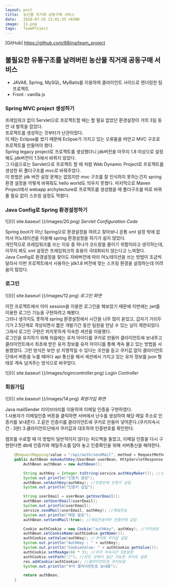```yaml
---
layout: post
title:  농산물 직거래 공동구매 서비스 
date:   2020-07-25 15:01:35 +0300
image:  11.png
tags:   TeamProject
---
```


[GitHub] <https://github.com/88jina/team_project>

## 불필요한 유통구조를 날려버린 농산물 직거래 공동구매 서비스


+ JAVA8, Spring, MySQL, MyBatis를 이용하여 클라이언트 사이드로 렌더링한 팀 프로젝트
+ Front : vanilla js


### Spring MVC project 생성하기    


프레임워크 없이 Servlet으로 프로젝트할 때는 할 필요 없었던 환경설정이 거의 3일 동안 내 발목을 잡았다.  
프로젝트를 생성하는 것부터가 난관이었다.  
이 때는 Eclipse를 썼기 때문에 Eclipse가 가지고 있는 오류들을 떠안고 MVC 구조로 프로젝트를 만들어야 했다.    
Spring legacy project로 프로젝트를 생성했더니 jdk버전을 아무리 1.8 이상으로 설정해도 jdk버전이 1.5에서 바뀌지 않았다.  
그 다음으로는 Servlet으로 프로젝트 할 때 처럼 Web Dynamic Project로 프로젝트를 생성한 뒤 폴더구조를 mvc로 바꿔주었다.  
이 방법은 jdk 버전 설정 문제는 없었지만 mvc 구조를 잘 인식하지 못하는건지 spring 환경 설정을 어떻게 바꿔줘도 hello world도 띄우지 못했다.
마지막으로 Maven Project에서 webapp archytecture로 프로젝트를 생성했을 때 폴더구조를 따로 바꿔줄 필요 없이 스프링 설정도 먹혔다.


### Java Config로 Spring 환경설정하기

![]({{ site.baseurl }}/images/20.png)
*Servlet Configuration Code*

Spring boot가 아닌 Spring으로 환경설정을 하려고 찾아보니 온통 xml 설정 밖에 없어서 어노테이션을 이용해 spring 환경설정을 하기가 쉽지 않았다.  
개인적으로 프레임워크를 쓰는 이유 중 하나가 코드량을 줄이기 위함이라고 생각하는데, 아무리 봐도 xml 설정은 프레임워크의 효용이 극대화되지 않는다고 느껴졌다.  
Java Config로 환경설정을 찾아도 자바버전에 따라 어노테이션을 쓰는 방법이 조금씩 달라서 이번 프로젝트에서 사용하는 jdk1.8 버전에 맞는 스프링 환경을 설정하는데 어려움이 많았다.  

### 로그인

![]({{ site.baseurl }}/images/12.png)
*로그인 화면*

이전 프로젝트에서 이미 session을 이용한 로그인을 해보았기 때문에 이번에는 jwt를 이용한 로그인 기능을 구현하려고 해봤다.  
그러나 생각지도 못하게 spring 환경설정에서 시간을 너무 많이 쏟았고, 갑자기 거리두기가 2.5단계로 격상되면서 짧은 개발기간 동안 팀원을 만날 수 있는 날이 제한되었다.  
그래서 로그인 구현은 피치못하게 익숙한 세션을 이용했다.  
로그인을 유지하기 위해 처음에는 유저 아이디를 쿠키로 만들어 클라이언트에 보내주고 클라이언트에서 최초에 받은 유저 정보를 유저 아이디를 통해 계속 물고 있는 방법을 사용했었다.
그런 방식은 보안 상 치명적일 수 있다는 조언을 듣고 쿠키값 없이 클라이언트단에서 버튼을 누를 때마다 api 통신을 해서 세션에서 가지고 있는 유저 정보를 json 형태로 계속 넘겨주는 방식으로 바꾸었다.    


![]({{ site.baseurl }}/images/logincontroller.png)
*Login Controller*


### 회원가입

![]({{ site.baseurl }}/images/14.png)
*회원가입 화면*

Java mailSender 라이브러리를 이용하여 이메일 인증을 구현하였다.  
1.사용자가 이메일인증 버튼을 클릭하면 서버에서 난수를 생성하여 해당 메일 주소로 인증키를 보내준다.
2.같은 인증키를 클라이언트에 쿠키로 만들어 넣어준다.(쿠키지속시간 : 3분)
3.클라이언트단에서 쿠키값과 대조하여 인증번호를 확인한다.  

캠프를 수료할 때 이 방법이 일반적이지 않다는 피드백을 들었고, 이메일 인증을 다시 구현한다면 db에 인증키와 메일주소를 담아 놓고 인증확인을 위해 서버통신을 해야한다.

```java
    @RequestMapping(value = "/api/auth/sendMail", method = RequestMethod.GET)
    public AuthBean makeAuthKey(UserBean userBean, HttpServletResponse res) {
        AuthBean authBean = new AuthBean();

        String authKey = Integer.toString(service.authKeyMaker()); //난수로 인증키 생성
        System.out.println("인증키 생성");
        authBean.setAuthKey(authKey); //인증빈에 인증키 삽입
        System.out.println("인증키 삽입");

        String userEmail = userBean.getUserEmail();
        authBean.setUserEmail(userEmail);
        System.out.println(userEmail);
        service.sendMail(userEmail, authKey); //메일전송
        System.out.println("메일 발송");
        authBean.setSendMail(true); //메일전송여부 인증빈에 삽입

        Cookie authCookie = new Cookie("authKey", authKey); //쿠키생성
        authBean.setCookieName(authCookie.getName());
        authCookie.setValue(authKey); //쿠키에 쿠키값 삽입
        System.out.println("AuthKey : " + authKey);
        System.out.println("CookieValue: " + authCookie.getValue());
        authCookie.setMaxAge(60 * 3); //쿠키 지속시간 3분설정
        authCookie.setPath("/"); //모든 곳에서 접근 가능한 쿠키로 설정
        res.addCookie(authCookie); //클라이언트로 쿠키보냄
        System.out.println("쿠키 클라이언트로 보내줌");

        return authBean;
    }
```

